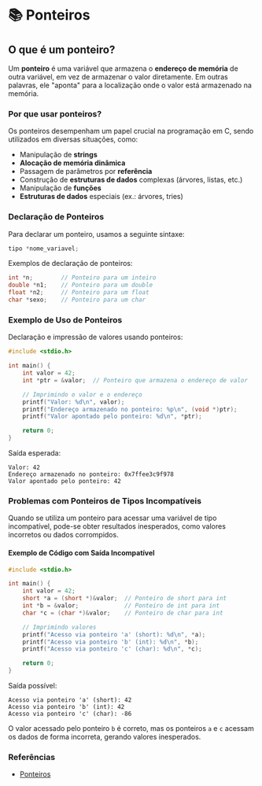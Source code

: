 # 📚 Ponteiros

## O que é um ponteiro?

Um **ponteiro** é uma variável que armazena o **endereço de memória** de outra variável, em vez de armazenar o valor diretamente. Em outras palavras, ele "aponta" para a localização onde o valor está armazenado na memória.

### Por que usar ponteiros?

Os ponteiros desempenham um papel crucial na programação em C, sendo utilizados em diversas situações, como:

- Manipulação de **strings**
- **Alocação de memória dinâmica**
- Passagem de parâmetros por **referência**
- Construção de **estruturas de dados** complexas (árvores, listas, etc.)
- Manipulação de **funções**
- **Estruturas de dados** especiais (ex.: árvores, tries)

### Declaração de Ponteiros

Para declarar um ponteiro, usamos a seguinte sintaxe:

```c
tipo *nome_variavel;
```

Exemplos de declaração de ponteiros:

```c
int *n;        // Ponteiro para um inteiro
double *n1;    // Ponteiro para um double
float *n2;     // Ponteiro para um float
char *sexo;    // Ponteiro para um char
```

### Exemplo de Uso de Ponteiros

Declaração e impressão de valores usando ponteiros:

```c
#include <stdio.h>

int main() {
    int valor = 42;
    int *ptr = &valor;  // Ponteiro que armazena o endereço de valor

    // Imprimindo o valor e o endereço
    printf("Valor: %d\n", valor);
    printf("Endereço armazenado no ponteiro: %p\n", (void *)ptr);
    printf("Valor apontado pelo ponteiro: %d\n", *ptr);

    return 0;
}
```

Saída esperada:

```
Valor: 42
Endereço armazenado no ponteiro: 0x7ffee3c9f978
Valor apontado pelo ponteiro: 42
```

### Problemas com Ponteiros de Tipos Incompatíveis

Quando se utiliza um ponteiro para acessar uma variável de tipo incompatível, pode-se obter resultados inesperados, como valores incorretos ou dados corrompidos.

#### Exemplo de Código com Saída Incompatível

```c
#include <stdio.h>

int main() {
    int valor = 42;
    short *a = (short *)&valor;  // Ponteiro de short para int
    int *b = &valor;             // Ponteiro de int para int
    char *c = (char *)&valor;    // Ponteiro de char para int

    // Imprimindo valores
    printf("Acesso via ponteiro 'a' (short): %d\n", *a);
    printf("Acesso via ponteiro 'b' (int): %d\n", *b);
    printf("Acesso via ponteiro 'c' (char): %d\n", *c);

    return 0;
}
```

Saída possível:

```
Acesso via ponteiro 'a' (short): 42
Acesso via ponteiro 'b' (int): 42
Acesso via ponteiro 'c' (char): -86
```

O valor acessado pelo ponteiro `b` é correto, mas os ponteiros `a` e `c` acessam os dados de forma incorreta, gerando valores inesperados.

### Referências

- [Ponteiros](https://sgeraldoc.blogspot.com/2019/05/ponteiros.html)

